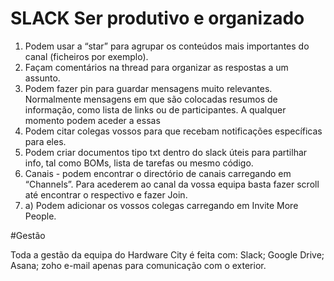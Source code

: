 # SLACK Ser produtivo e organizado

1. Podem usar a “star” para agrupar os conteúdos mais importantes do canal (ficheiros por exemplo).
2. Façam comentários na thread para organizar as respostas a um assunto.
3. Podem fazer pin para guardar mensagens muito relevantes. Normalmente mensagens em que são colocadas resumos de informação, como lista de links ou de participantes. A qualquer momento podem aceder a essas
4. Podem citar colegas vossos para que recebam notificações específicas para eles.
5. Podem criar documentos tipo txt dentro do slack úteis para partilhar info, tal como BOMs, lista de tarefas ou mesmo código.
6. Canais - podem encontrar o directório de canais carregando em “Channels”. Para acederem ao canal da vossa equipa basta fazer scroll até encontrar o respectivo e fazer Join.
6. a) Podem adicionar os vossos colegas carregando em Invite More People.

#Gestão

Toda a gestão da equipa do Hardware City é feita com: Slack; Google Drive; Asana; zoho e-mail apenas para comunicação com o exterior.
